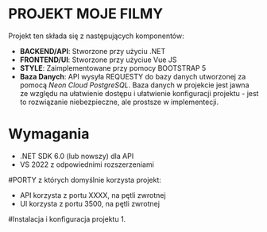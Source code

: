 # PROJEKT MOJE FILMY
Projekt ten składa się z następujących komponentów:
* **BACKEND/API**: Stworzone przy użyciu .NET
* **FRONTEND/UI**: Stworzone przy użyciue Vue JS
* **STYLE**: Zaimplementowane przy pomocy BOOTSTRAP 5
* **Baza Danych**: API wysyła REQUESTY do bazy danych utworzonej za pomocą *Neon Cloud PostgreSQL*. Baza danych w projekcie jest jawna ze względu na ułatwienie dostępu i ułatwienie konfiguracji projektu - jest to rozwiązanie niebezpieczne, ale prostsze w implementecji.

# Wymagania
- .NET SDK 6.0 (lub nowszy) dla API
- VS 2022 z odpowiednimi rozszerzeniami

#PORTY z których domyślnie korzysta projekt:
- API korzysta z portu XXXX, na pętli zwrotnej
- UI korzysta z portu 3500, na pętli zwrotnej

#Instalacja i konfiguracja projektu
1. 
